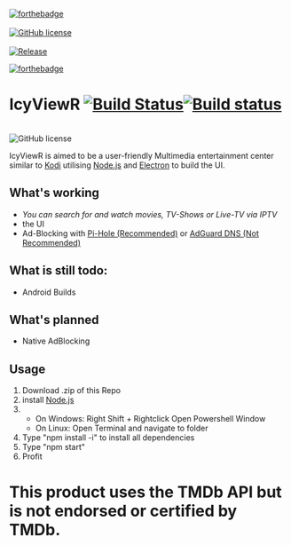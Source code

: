 [![forthebadge](https://forthebadge.com/images/badges/made-with-javascript.svg)](https://forthebadge.com)
<br>
<br>
<a href="https://github.com/floprock/IcyViewR/blob/master/LICENSE"><img alt="GitHub license" src="https://img.shields.io/badge/License-Open_Source_with_restrictions-blue.svg?style=for-the-badge"></a><a href="https://github.com/floprock/IcyViewR/releases/latest">
<br>
     <br>
<img alt="Release" src="https://img.shields.io/badge/Latest%20Version-3.0.0-blue.svg?style=for-the-badge"></a>

[![forthebadge](https://forthebadge.com/images/badges/built-with-love.svg)](https://forthebadge.com)
# IcyViewR [![Build Status](https://travis-ci.org/floprock/IcyViewR.svg?branch=master)](https://travis-ci.org/floprock/IcyViewR)[![Build status](https://ci.appveyor.com/api/projects/status/enx409k96ywgt0nd?svg=true)](https://ci.appveyor.com/project/sineflex/icyviewr)

<br>
<img alt="GitHub license" src="https://www.themoviedb.org/assets/2/v4/logos/408x161-powered-by-rectangle-green-bb4301c10ddc749b4e79463811a68afebeae66ef43d17bcfd8ff0e60ded7ce99.png">
<br>

IcyViewR is aimed to be a user-friendly Multimedia entertainment center similar to <a href="https://github.com/xbmc/xbmc">Kodi</a>
utilising <a href="https://nodejs.org/en/">Node.js</a> and <a href="https://electronjs.org">Electron</a> to build the UI.

## What's working
- _You can search for and watch movies, TV-Shows or Live-TV via IPTV_
- the UI
- Ad-Blocking with <a href="https://pi-hole.net/">Pi-Hole (Recommended)</a> or <a href="https://adguard.com/de/adguard-dns/overview.html#instruction">AdGuard DNS (Not Recommended)</a>
## What is still todo:
- Android Builds
## What's planned
- Native AdBlocking
## Usage
1. Download .zip of this Repo
2. install <a href="https://nodejs.org/en/download/">Node.js</a>
3. 
     - On Windows: Right Shift + Rightclick Open Powershell Window
      - On Linux: Open Terminal and navigate to folder
4. Type "npm install -i" to install all dependencies
5. Type "npm start"
6. Profit


# This product uses the TMDb API but is not endorsed or certified by TMDb.
